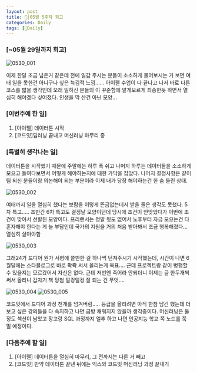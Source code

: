 ```yaml
---
layout: post
title: 🦄│05월 5주차 회고
categories: Daily
tags: [🦄Daily]
---
```


### [~05월 29일까지 회고]

![0530_001](https://user-images.githubusercontent.com/100528803/170880342-94640533-fee7-4fbb-b70e-b6fd3d164685.jpg)

이제 한달 조금 넘은거 같은데 전에 일감 주시는 분들이 소소하게 물어보시는 거 보면 여태 일을 못한건 아니구나 싶은 늑김적 느낌...... 아이펠 수업이 다 끝나고 나서 바로 다른 코스를 밟을 생각인데 오래 일하신 분들의 이 꾸준함에 알게모르게 죄송한듯 하면서 열심히 해야겠다 싶어졌다. 인생을 막 산건 아닌 모양...

### [이번주에 한 일]
1. [아이펠] 데이터톤 시작
2. [코드잇]딥러닝 끝내고 머신러닝 마무리 중


### [특별히 생각나는 일]
데이터톤을 시작했기 때문에 주말에는 하루 푹 쉬고 나머지 하루는 데이터들을 소소하게 모으고 들여다보면서 어떻게 해야하는지에 대한 가닥을 잡았다. 나머지 결정사항은 같이 팀 되신 분들이랑 의논해야 되는 부분이라 이제 내가 당장 해야하는건 한 숨 돌린 상태.

![0530_002](https://user-images.githubusercontent.com/100528803/170880344-314a75c0-6957-4a1d-88f2-b23701b32041.jpg)

여태까지 일을 열심히 했다는 보람을 이렇게 뜬금없는데서 받을 줄은 생각도 못했다. 5차 특고..... 조만간 6차 특고도 결정날 모양이던데 당시에 조건이 안맞았다가 이번에 조건이 맞아서 선발된 모양이다. 프리랜서는 정말 뭣도 없어서 노후부터 자금 모으는건 다 혼자해야 한다는 게 늘 부담인데 국가의 지원을 거의 처음 받아봐서 조금 행복해졌다...열심히 살아야함

![0530_003](https://user-images.githubusercontent.com/100528803/170880345-72c8a3b3-f320-4f1c-9f13-c146c3315ddb.jpg)

그래24가 드디어 뭔가 서평에 쓸만한 걸 하나씩 던져주시기 시작했는데, 시간이 나면 6월달에는 스타블로그로 바로 쫙쫙 써서 올리는게 목표.... 근데 프로젝트랑 같이 병행할 수 있을지는 모르겠어서 자신은 없다. 근데 저번엔 죽어라 안되더니 이제는 글 한두개씩 써서 올리니 갑자기 책 당첨 덜컹덜컹 잘 되는 건 무엇....

![0530_004](https://user-images.githubusercontent.com/100528803/170880347-361ded02-522c-4087-8828-115c4791ff38.png)
![0530_005](https://user-images.githubusercontent.com/100528803/170880348-491dc399-7981-429b-8dce-c39d2a0d8d33.png)

코드잇에서 드디어 과정 천개를 넘겨버림..... 등급을 올리려면 아직 한참 남긴 했는데 더 보고 싶은 강의들을 다 숙지하고 나면 금방 채워지지 않을까 생각중이다. 머신러닝은 둘 정도 섹션이 남았고 장고랑 SQL 과정까지 얼추 하고 나면 인공지능 학교 쪽 노드를 쭉 밀 예정이다.


### [다음주에 할 일]
1. [아이펠] 데이터톤을 열심히 마무리, 그 전까지는 다른 거 빼고
2. [코드잇] 만약 데이터톤 끝낸 뒤에는 익스와 코드잇 머신러닝 과정 끝내기
